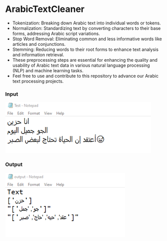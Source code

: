 # ArabicTextCleaner
            
* Tokenization: Breaking down Arabic text into individual words or tokens.                   
* Normalization: Standardizing text by converting characters to their base forms, addressing Arabic script variations.                   
* Stop Word Removal: Eliminating common and less informative words like articles and conjunctions.                              
* Stemming: Reducing words to their root forms to enhance text analysis and information retrieval.                     
* These preprocessing steps are essential for enhancing the quality and usability of Arabic text data in various natural language processing (NLP) and machine learning tasks.                    
* Feel free to use and contribute to this repository to advance our Arabic text processing projects.                                                 

### Input
![Alt text](/Images/Test.png) 
### Output
![Alt text](/Images/Output.png)
